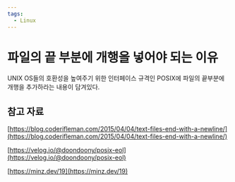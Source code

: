 ```yaml
---
tags:
  - Linux
---
```

# 파일의 끝 부분에 개행을 넣어야 되는 이유

UNIX OS들의 호환성을 높여주기 위한 인터페이스 규격인 POSIX에 파일의 끝부분에 개행을 추가하라는 내용이 담겨있다.

## 참고 자료

[https://blog.coderifleman.com/2015/04/04/text-files-end-with-a-newline/](https://blog.coderifleman.com/2015/04/04/text-files-end-with-a-newline/)

[https://velog.io/@doondoony/posix-eol](https://velog.io/@doondoony/posix-eol)

[https://minz.dev/19](https://minz.dev/19)